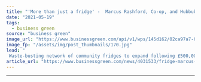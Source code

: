 ```yaml
---
title: "'More than just a fridge' -  Marcus Rashford, Co-op, and Hubbub team up to promote expanded community fridge network"
date: "2021-05-19"
tags: 
  - business green
source: "business green"
image_url: "https://www.businessgreen.com/api/v1/wps/145d162/02ca97a7-0b7d-440a-b44b-e2cffafef28d/2/Pupils-from-Failsworth-Co-op-Academy-at-the-launch-of-Co-op-and-Hubbub-s-first-community-fridge-partnership-001-185x114.jpg"
image_fp: "/assets/img/post_thumbnails/170.jpg"
lead: "
 Waste-busting network of community fridges to expand following £500,000 funding boost from the Co-op ..."
article_url: "https://www.businessgreen.com/news/4031533/fridge-marcus-rashford-op-hubbub-team-promote-expanded-community-fridge-network"
---
```


---
